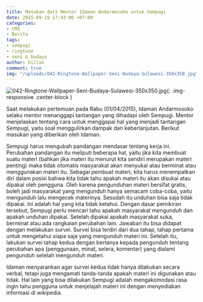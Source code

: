 ```yaml
---
title: Masukan dari Mentor Idaman Andarmosoko untuk Sempugi
date: 2015-09-19 17:43:00 +07:00
categories:
- CMS
- Berita
tags:
- sempugi
- ringtone
- seni & budaya
author: hillun
comment: true
img: "/uploads/042-Ringtone-Wallpaper-Seni-Budaya-Sulawesi-350x350.jpg"
---
```


![042-Ringtone-Wallpaper-Seni-Budaya-Sulawesi-350x350.jpg](/uploads/042-Ringtone-Wallpaper-Seni-Budaya-Sulawesi-350x350.jpg){: .img-responsive .center-block }

Saat melakukan pertemuan pada Rabu (01/04/2015), Idaman Andarmosoko selaku mentor menanggapi tantangan yang dihadapi oleh Sempugi. Mentor menjelaskan tentang cara untuk menggapai hal yang menjadi tantangan Sempugi, yaitu soal menggulirkan dampak dan keberlanjutan. Berikut masukan yang diberikan oleh Idaman.

Sempugi harus mengubah pandangan mendasar tentang kerja ini. Perubahan pandangan itu meliputi beberapa hal,  yaitu jika kita membuat suatu materi (bahkan jika materi itu menurut kita sendiri merupakan materi penting) maka tidak otomatis masyarakat akan menyukai atau berminat atau menggunakan materi itu. Sebagai pembuat materi, kita harus menempatkan diri dalam posisi bahwa kita tidak tahu apakah materi itu akan disukai atau dipakai oleh pengguna.
Oleh karena pengunduhan materi bersifat gratis, boleh jadi masyarakat yang mengunduh hanya semacam coba-coba, yaitu mengunduh lalu mengecek materinya. Sesudah itu unduhan bisa saja tidak dipakai. Ini adalah hal yang kita tidak ketahui. Dengan dasar pemikiran tersebut, Sempugi perlu mencari tahu apakah masyarakat mengunduh dan apakah unduhan dipakai. Setelah dipakai apakah masyarakat suka, berminat atau ada rangkaian perubahan lain.
Jawaban itu bisa didapat dengan melakukan survei. Survei bisa terdiri dari dua tahap, tahap pertama untuk mengetahui siapa saja yang mengunduh materi ini. Setelah itu, lakukan survei tahap kedua dengan bertanya kepada pengunduh tentang perubahan apa (penggunaan, minat, selera, komentar) yang dialami pengunduh setelah mengunduh materi.

Idaman menyarankan agar survei kedua tidak hanya dilakukan secara verbal, tetapi juga mengamati tanda-tanda apakah materi ini digunakan atau tidak. Hal lain yang bisa dilakukan Sempugi adalah mengakomodasi rasa ingin tahu pengguna untuk menjelajah materi ini dengan menyediakan informasi di wikipedia.